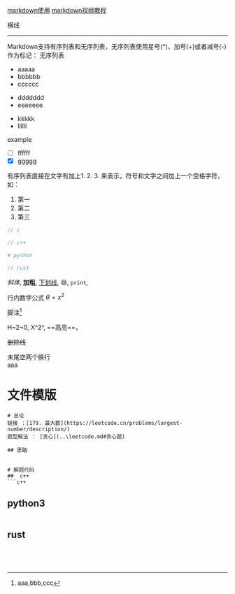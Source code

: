 [markdown使用](https://blog.csdn.net/m0_73807386/article/details/138844751)
[markdown视频教程](https://www.bilibili.com/video/BV1JA411h7Gw/?spm_id_from=333.337.search-card.all.click)

横线

---

Markdown支持有序列表和无序列表，无序列表使用星号(*)、加号(+)或者减号(-)作为标记：
无序列表
- aaaaa
- bbbbbb
- cccccc
* ddddddd
* eeeeeee

+ kkkkk 
+ llllll

example
- [ ] ffffff
- [x] ggggg 

有序列表直接在文字有加上1. 2. 3. 来表示，符号和文字之间加上一个空格字符，如：
1. 第一
2. 第二
3. 第三


```c
// c
```

```c++
// c++
```

```python
# python
```

```rust
// rust
```

*斜体*, **加粗**, <u>下划线</u>, :smile:, `print`, 

行内数学公式
$\theta=x^2$

脚注[^解释]

[^解释]:aaa,bbb,ccc

H~2~0, X^2^, ==高亮==， 

~~删除线~~

末尾空两个换行  
aaa

# 文件模版
```
# 总论
链接 ：[179. 最大数](https://leetcode.cn/problems/largest-number/description/)
题型解法 ： [贪心](..\leetcode.md#贪心题)

## 思路
```
``` 

# 解题代码
##  c++
```c++
```

## python3
```python
```

## rust 
```rust
```

```


